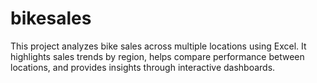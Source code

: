 # bikesales
This project analyzes bike sales across multiple locations using Excel. It highlights sales trends by region, helps compare performance between locations, and provides insights through interactive dashboards.
